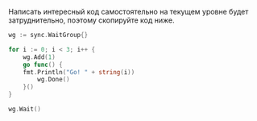 Написать интересный код самостоятельно на текущем уровне будет затруднительно, поэтому скопируйте код ниже.

```go
wg := sync.WaitGroup{}

for i := 0; i < 3; i++ {
	wg.Add(1)
	go func() {
	fmt.Println("Go! " + string(i))
		wg.Done()
	}()
}

wg.Wait()
```
